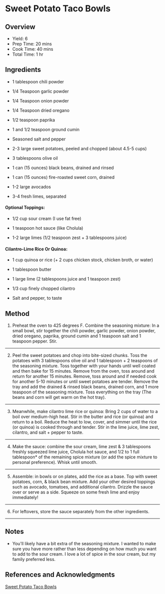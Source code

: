 # Sweet Potato Taco Bowls

## Overview

- Yield: 6
- Prep Time: 20 mins
- Cook Time: 40 mins
- Total Time: 1 hr

## Ingredients

- 1 tablespoon chili powder

- 1/4 Teaspoon garlic powder

- 1/4 Teaspoon onion powder

- 1/4 Teaspoon dried oregano

- 1/2 teaspoon paprika

- 1 and 1/2 teaspoon ground cumin

- Seasoned salt and pepper

- 2-3 large sweet potatoes, peeled and chopped (about 4.5-5 cups)

- 3 tablespoons olive oil

- 1 can (15 ounces) black beans, drained and rinsed

- 1 can (15 ounces) fire-roasted sweet corn, drained

- 1-2 large avocados

- 3-4 fresh limes, separated

#### Optional Toppings:

- 1/2 cup sour cream (I use fat free)

- 1 teaspoon hot sauce (like Cholula)

- 1-2 large limes (1/2 teaspoon zest + 3 tablespoons juice)

#### Cilantro-Lime Rice Or Quinoa:

- 1 cup quinoa or rice (+ 2 cups chicken stock, chicken broth, or water)

- 1 tablespoon butter

- 1 large lime (2 tablespoons juice and 1 teaspoon zest)

- 1/3 cup finely chopped cilantro

- Salt and pepper, to taste

## Method

1. Preheat the oven to 425 degrees F.  Combine the seasoning mixture: In a small bowl, stir together the chili powder, garlic powder, onion powder, dried oregano, paprika, ground cumin and 1 teaspoon salt and 1 teaspoon pepper.  Stir.
---

2. Peel the sweet potatoes and chop into bite-sized chunks.  Toss the potatoes with 3 tablespoons olive oil and 1 tablespoon + 2 teaspoons of the seasoning mixture. Toss together with your hands until well coated and then bake for 15 minutes. Remove from the oven, toss around and return for another 15 minutes. Remove, toss around and if needed cook for another 5-10 minutes or until sweet potatoes are tender. Remove the tray and add the drained & rinsed black beans, drained corn, and 1 more teaspoon of the seasoning mixture. Toss everything on the tray (The beans and corn will get warm on the hot tray).
---

3. Meanwhile, make cilantro lime rice or quinoa: Bring 2 cups of water to a boil over medium-high heat. Stir in the butter and rice (or quinoa) and return to a boil. Reduce the heat to low, cover, and simmer until the rice (or quinoa) is cooked through and tender. Stir in the lime juice, lime zest, cilantro, and salt + pepper to taste.
---

4. Make the sauce: combine the sour cream, lime zest & 3 tablespoons freshly squeezed lime juice, Cholula hot sauce, and 1/2 to 1 full tablespoon* of the remaining spice mixture (or add the spice mixture to personal preference). Whisk until smooth.
---

5. Assemble: in bowls or on plates, add the rice as a base. Top with sweet potatoes, corn, & black bean mixture. Add your other desired toppings such as avocado, tomatoes, and additional cilantro. Drizzle the sauce over or serve as a side. Squeeze on some fresh lime and enjoy immediately!
---

6. For leftovers, store the sauce separately from the other ingredients.
---


## Notes

- You'll likely have a bit extra of the seasoning mixture. I wanted to make sure you have more rather than less depending on how much you want to add to the sour cream. I love a lot of spice in the sour cream, but my family preferred less.

## References and Acknowledgments

[Sweet Potato Taco Bowls](https://www.chelseasmessyapron.com/sweet-potato-taco-bowls/)
